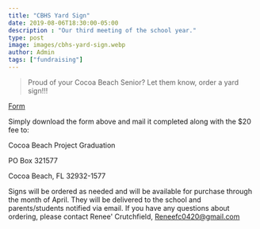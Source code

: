 ```yaml
---
title: "CBHS Yard Sign"
date: 2019-08-06T18:30:00-05:00
description : "Our third meeting of the school year."
type: post
image: images/cbhs-yard-sign.webp
author: Admin
tags: ["fundraising"]
---
```


> Proud of your Cocoa Beach Senior? Let them know, order a yard sign!!!

[Form](../../documents/yard-sign-order-form.docx)

Simply download the form above and mail it completed along with the $20 fee to:

Cocoa Beach Project Graduation

PO Box 321577

Cocoa Beach, FL 32932-1577

Signs will be ordered as needed and will be available for purchase through the month of April.  They will be delivered to the school and parents/students notified via email. If you have any questions about ordering, please contact Renee' Crutchfield, Reneefc0420@gmail.com
